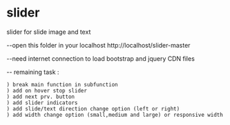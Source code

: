 # slider
slider for slide image and text

--open this folder in your localhost
  http://localhost/slider-master

--need internet connection to load bootstrap and jquery CDN files

-- remaining task :

    ) break main function in subfunction
    ) add on hover stop slider
    ) add next prv. button
    ) add slider indicators
    ) add slide/text direction change option (left or right)
    ) add width change option (small,medium and large) or responsive width

